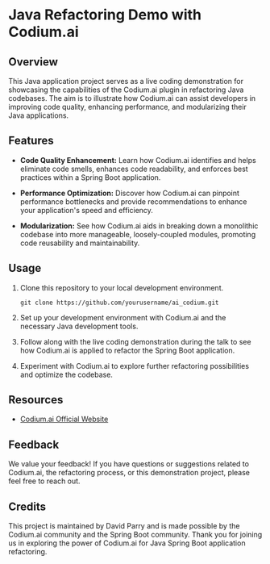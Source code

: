 # Java Refactoring Demo with Codium.ai

## Overview

This Java application project serves as a live coding demonstration for showcasing the capabilities of the Codium.ai
plugin in refactoring Java codebases. The aim is to illustrate how
Codium.ai can assist developers in improving code quality, enhancing performance, and modularizing their Java
applications.

## Features

- **Code Quality Enhancement:** Learn how Codium.ai identifies and helps eliminate code smells, enhances code
  readability, and enforces best practices within a Spring Boot application.

- **Performance Optimization:** Discover how Codium.ai can pinpoint performance bottlenecks and provide recommendations
  to enhance your application's speed and efficiency.

- **Modularization:** See how Codium.ai aids in breaking down a monolithic codebase into more manageable,
  loosely-coupled modules, promoting code reusability and maintainability.

## Usage

1. Clone this repository to your local development environment.

   ```shell
   git clone https://github.com/yourusername/ai_codium.git
   ```

2. Set up your development environment with Codium.ai and the necessary Java development tools.

3. Follow along with the live coding demonstration during the talk to see how Codium.ai is applied to refactor the
   Spring Boot application.

4. Experiment with Codium.ai to explore further refactoring possibilities and optimize the codebase.

## Resources

- [Codium.ai Official Website](https://www.codium.ai/)

## Feedback

We value your feedback! If you have questions or suggestions related to Codium.ai, the refactoring process, or this
demonstration project, please feel free to reach out.

## Credits

This project is maintained by David Parry and is made possible by the Codium.ai community and the Spring Boot community.
Thank you for joining us in exploring the power of Codium.ai for Java Spring Boot application refactoring.
